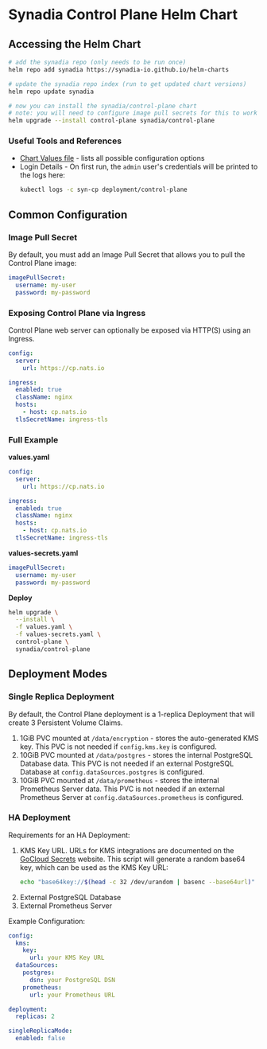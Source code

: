 # Synadia Control Plane Helm Chart

## Accessing the Helm Chart

```bash
# add the synadia repo (only needs to be run once)
helm repo add synadia https://synadia-io.github.io/helm-charts

# update the synadia repo index (run to get updated chart versions)
helm repo update synadia

# now you can install the synadia/control-plane chart
# note: you will need to configure image pull secrets for this to work
helm upgrade --install control-plane synadia/control-plane
```

### Useful Tools and References

- [Chart Values file](https://github.com/synadia-io/helm-charts/blob/main/charts/control-plane/values.yaml) - lists all possible configuration options
- Login Details - On first run, the `admin` user's credentials will be printed to the logs here:
  ```bash
  kubectl logs -c syn-cp deployment/control-plane
  ```

## Common Configuration

### Image Pull Secret

By default, you must add an Image Pull Secret that allows you to pull the Control Plane image:

```yaml
imagePullSecret:
  username: my-user
  password: my-password
```

### Exposing Control Plane via Ingress

Control Plane web server can optionally be exposed via HTTP(S) using an Ingress.

```yaml
config:
  server:
    url: https://cp.nats.io

ingress:
  enabled: true
  className: nginx
  hosts:
    - host: cp.nats.io
  tlsSecretName: ingress-tls
```

### Full Example

**values.yaml**

```yaml
config:
  server:
    url: https://cp.nats.io

ingress:
  enabled: true
  className: nginx
  hosts:
    - host: cp.nats.io
  tlsSecretName: ingress-tls
```

**values-secrets.yaml**

```yaml
imagePullSecret:
  username: my-user
  password: my-password
```

**Deploy**

```bash
helm upgrade \
  --install \
  -f values.yaml \
  -f values-secrets.yaml \
  control-plane \
  synadia/control-plane
```

## Deployment Modes

### Single Replica Deployment

By default, the Control Plane deployment is a 1-replica Deployment that will create 3 Persistent Volume Claims.

1. 1GiB PVC mounted at `/data/encryption` - stores the auto-generated KMS key.
   This PVC is not needed if `config.kms.key` is configured.
2. 10GiB PVC mounted at `/data/postgres` - stores the internal PostgreSQL Database data.
   This PVC is not needed if an external PostgreSQL Database at `config.dataSources.postgres` is configured.
3. 10GiB PVC mounted at `/data/prometheus` - stores the internal Prometheus Server data.
   This PVC is not needed if an external Prometheus Server at `config.dataSources.prometheus` is configured.

### HA Deployment

Requirements for an HA Deployment:

1. KMS Key URL. URLs for KMS integrations are documented on the [GoCloud Secrets](https://gocloud.dev/howto/secrets/) website.
   This script will generate a random base64 key, which can be used as the KMS Key URL:
   ```bash
   echo "base64key://$(head -c 32 /dev/urandom | basenc --base64url)"
   ```
2. External PostgreSQL Database
3. External Prometheus Server

Example Configuration:

```yaml
config:
  kms:
    key:
      url: your KMS Key URL
  dataSources:
    postgres:
      dsn: your PostgreSQL DSN
    prometheus:
      url: your Prometheus URL

deployment:
  replicas: 2

singleReplicaMode:
  enabled: false
```
